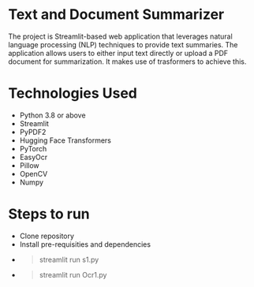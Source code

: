 
# Text and Document Summarizer 
The project is Streamlit-based web application that leverages natural language processing (NLP) techniques to provide text summaries. The application allows users to either input text directly or upload a PDF document for summarization. It makes use of trasformers to achieve this.




# Technologies Used
* Python 3.8 or above
* Streamlit
* PyPDF2
* Hugging Face Transformers
* PyTorch
* EasyOcr
* Pillow
* OpenCV
* Numpy

# Steps to run
 * Clone repository
 * Install pre-requisities and dependencies
 * > streamlit run s1.py
 * > streamlit run Ocr1.py




